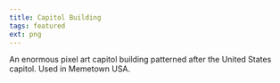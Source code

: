 ```yaml
---
title: Capitol Building
tags: featured
ext: png
---
```

An enormous pixel art capitol building patterned after the United States capitol. Used in Memetown USA.